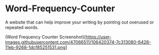 # Word-Frequency-Counter
A website that can help improve your writing by pointing out overused or repeated words.

(Word Frequency Counter Screenshot)[https://user-images.githubusercontent.com/47066511/106420374-7c313080-6428-11eb-9268-1dcf85251531.png]
